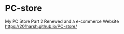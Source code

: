# PC-store
My PC Store Part 2 Renewed and a e-commerce Website
https://201harsh.github.io/PC-store/
